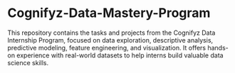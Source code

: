 # Cognifyz-Data-Mastery-Program
This repository contains the tasks and projects from the Cognifyz Data Internship Program, focused on data exploration, descriptive analysis, predictive modeling, feature engineering, and visualization. It offers hands-on experience with real-world datasets to help interns build valuable data science skills.

